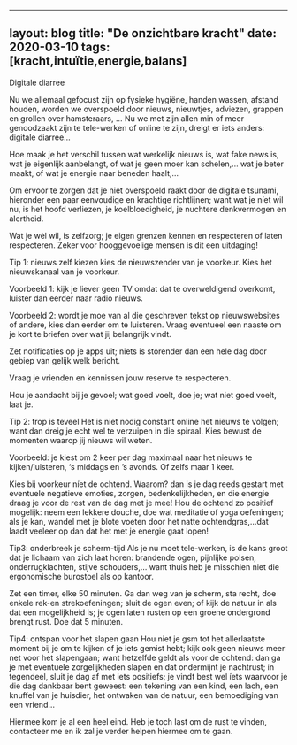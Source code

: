 
---
layout: blog
title:  "De onzichtbare kracht"
date:   2020-03-10
tags: [kracht,intuïtie,energie,balans]
---

Digitale diarree


Nu we allemaal gefocust zijn op fysieke hygiëne, handen wassen, afstand houden,  worden we overspoeld door nieuws, nieuwtjes, adviezen, grappen en grollen over hamsteraars, …
Nu we met zijn allen min of meer genoodzaakt zijn te tele-werken of online te zijn, dreigt er iets anders: digitale diarree…

Hoe maak je het verschil tussen wat werkelijk nieuws is, wat fake news is, wat je eigenlijk aanbelangt, of wat je geen moer kan schelen,… wat je beter maakt, of wat je energie naar beneden haalt,…

Om ervoor te zorgen dat je niet overspoeld raakt door de digitale tsunami, hieronder een paar eenvoudige en krachtige richtlijnen; want wat je níet wil nu, is het hoofd verliezen, je koelbloedigheid, je nuchtere denkvermogen en alertheid.

Wat je wèl wil, is zelfzorg; je eigen grenzen kennen en respecteren of laten respecteren. Zeker voor hooggevoelige mensen is dit een uitdaging!

Tip 1: nieuws zelf kiezen
kies de nieuwszender van je voorkeur. Kies het nieuwskanaal van je voorkeur. 

Voorbeeld 1: kijk je liever geen TV omdat dat te overweldigend overkomt, luister dan eerder naar radio nieuws. 

Voorbeeld 2: wordt je moe van al die geschreven tekst op nieuwswebsites of andere, kies dan eerder om te luisteren. Vraag eventueel een naaste om je kort te briefen over wat jij belangrijk vindt.

Zet notificaties op je apps uit; niets is storender dan een hele dag door gebiep van gelijk welk bericht.

Vraag je vrienden en kennissen jouw reserve te respecteren. 

Hou je aandacht bij je gevoel; wat goed voelt, doe je; wat niet goed voelt, laat je.


Tip 2: trop is teveel
Het is niet nodig cònstant online het nieuws te volgen; want dan dreig je echt wel te verzuipen in die spiraal. Kies bewust de momenten waarop jij nieuws wil weten.

Voorbeeld: je kiest om 2 keer per dag maximaal naar het nieuws te kijken/luisteren, ‘s middags en ’s avonds. Of zelfs maar 1 keer. 

Kies bij voorkeur níet de ochtend. Waarom? dan is je dag reeds gestart met eventuele negatieve emoties, zorgen, bedenkelijkheden, en die energie draag je voor de rest van de dag met je mee! 
Hou de ochtend zo positief mogelijk: neem een lekkere douche, doe wat meditatie of yoga oefeningen; als je kan, wandel met je blote voeten door het natte ochtendgras,…dat laadt veeleer op dan dat het met je energie gaat lopen!


Tip3: onderbreek je scherm-tijd
Als je nu moet tele-werken, is de kans groot dat je lichaam van zich laat horen: brandende ogen, pijnlijke polsen, onderrugklachten, stijve schouders,… want thuis heb je misschien niet die ergonomische burostoel als op kantoor.

Zet een timer, elke 50 minuten. Ga dan weg van je scherm, sta recht, doe enkele rek-en strekoefeningen; sluit de ogen even; of kijk de natuur in als dat een mogelijkheid is; je ogen laten rusten op een groene ondergrond brengt rust. Doe dat 5 minuten. 


Tip4: ontspan voor het slapen gaan
Hou niet je gsm tot het allerlaatste moment bij je om te kijken of je iets gemist hebt; kijk ook geen nieuws meer net voor het slapengaan; want hetzelfde geldt als voor de ochtend: dan ga je met eventuele zorgelijkheden slapen en dat ondermijnt je nachtrust; 
in tegendeel, sluit je dag af met iets positiefs; je vindt best wel íets waarvoor je die dag dankbaar bent geweest: een tekening van een kind, een lach, een knuffel van je huisdier, het ontwaken van de natuur, een bemoediging van een vriend…


Hiermee kom je al een heel eind. Heb je toch last om de rust te vinden, contacteer me en ik zal je verder helpen hiermee om te gaan. 
